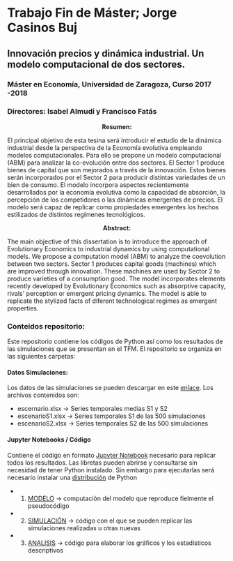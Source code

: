 # Trabajo Fin de Máster; Jorge Casinos Buj
## Innovación precios y dinámica industrial. Un modelo computacional de dos sectores.

### Máster en Economía, Universidad de Zaragoza, Curso 2017 -2018
### Directores: Isabel Almudí y Francisco Fatás

<p align="center"> <b> Resumen:</b><br> </p>

El principal objetivo de esta tesina será introducir el estudio de la dinámica industrial desde la perspectiva de la Economía evolutiva empleando modelos computacionales. Para ello se propone un modelo computacional (ABM)
para analizar la co-evolución entre dos sectores. El Sector 1 produce bienes
de capital que son mejorados a través de la innovación. Estos bienes serán
incorporados por el Sector 2 para producir distintas variedades de un bien
de consumo. El modelo incorpora aspectos recientemente desarrollados por
la economía evolutiva como la capacidad de absorción, la percepción de los
competidores o las dinámicas emergentes de precios. El modelo será capaz
de replicar como propiedades emergentes los hechos estilizados de distintos
regímenes tecnológicos.

<p align="center"> <b> Abstract:</b><br> </p>

The main objective of this dissertation is to introduce the approach of Evolutionary Economics to industrial dynamics by using computational models.
We propose a computation model (ABM) to analyze the coevolution between
two sectors. Sector 1 produces capital goods (machines) which are improved
through innovation. These machines are used by Sector 2 to produce varieties
of a consumption good. The model incorporates elements recently developed
by Evolutionary Economics such as absorptive capacity, rivals' perception or
emergent pricing dynamics. The model is able to replicate the stylized facts
of diferent technological regimes as emergent properties.


### Conteidos repositorio:

Este repositorio contiene los códigos de Python así como los resultados de las simulaciones que se presentan en el TFM. El repositorio se organiza en las siguientes carpetas:

#### Datos Simulaciones: 

Los datos de las simulaciones se pueden descargar en este [enlace](https://drive.google.com/drive/folders/1wuXc3dq6gPAJcy20Yj-JGxQich2ndcQv?usp=sharing). Los archivos contenidos son:

   - escernario.xlsx &rarr; Series temporales medias S1 y S2 
   - escenarioS1.xlsx &rarr; Series temporales S1 de las 500 simulaciones
   - escenarioS2.xlsx &rarr; Series temporales S2 de las 500 simulaciones
   
#### Jupyter Notebooks / Código

Contiene el código en formato [Jupyter Notebook](http://jupyter.org) necesario para replicar todos los resultados. Las libretas pueden abrirse y consultarse sin necesidad de tener Python instalado. Sin embargo para ejecutarlas será necesario instalar una [distribución](https://www.anaconda.com/download/#macos) de Python

  - 01. [MODELO](https://github.com/jcasinos/TFM/blob/master/Jupyter%20Notebooks/Modelo.ipynb) &rarr; computación del modelo que reproduce fielmente el pseudocódigo
  - 02. [SIMULACIÓN](https://github.com/jcasinos/TFM/blob/master/Jupyter%20Notebooks/02.%20SIMULACION.ipynb) &rarr; código con el que se pueden replicar las simulaciones realizadas u otras nuevas
  - 03. [ANALISIS](https://github.com/jcasinos/TFM/blob/master/Jupyter%20Notebooks/03.%20ANALISIS.ipynb) &rarr; código para elaborar los gráficos y los estadísticos descriptivos
  
